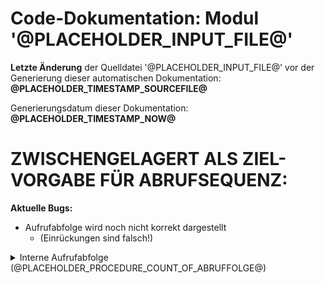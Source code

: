﻿# Code-Dokumentation: Modul '@PLACEHOLDER_INPUT_FILE@'



**Letzte Änderung** der Quelldatei '@PLACEHOLDER_INPUT_FILE@' vor der Generierung dieser automatischen Dokumentation: **@PLACEHOLDER_TIMESTAMP_SOURCEFILE@**


Generierungsdatum dieser Dokumentation: **@PLACEHOLDER_TIMESTAMP_NOW@**









<!-- TODO: nur temporrary!  -->
# ZWISCHENGELAGERT ALS ZIEL-VORGABE FÜR ABRUFSEQUENZ:


**Aktuelle Bugs:**

- Aufrufabfolge wird noch nicht korrekt dargestellt 
    - (Einrückungen sind falsch!)






<details>
    <summary>      Interne Aufrufabfolge (@PLACEHOLDER_PROCEDURE_COUNT_OF_ABRUFFOLGE@)</summary>

---





@PLACEHOLDER_PROCEDURE_ABRUFFOLGE_INTRODUCTION@





@PLACEHOLDER_PROCEDURE_ABRUFFOLGE_ENTRY@








<!-- TODO: Platzhalter platz -->
<br>
<br>
<br>
<br>
<br>
STATIC  - EXEMPLARISCHES ZIEL- OUTPUT für MAIN:

<!-- TODO: Links einfügen! gleiches prinzip wie bei  references!-->




* ```hauptfunc1```
  * ```unterfunktionA```
    * ```wiederholungsfunktion```
  * ```unterfunktionB```
* ```hauptfunc2```
* ```hauptfunc3```
* ```wiederholungsfunktion```
  * ```wiederholungsfunktion```




</details>


